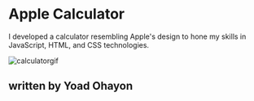 # Apple Calculator

I developed a calculator resembling Apple's design to hone my skills in JavaScript, HTML, and CSS technologies.


![calculatorgif](https://github.com/ohayonyo/AppleCalculator/assets/62948137/be623c04-643f-41f9-afd8-310a74063f04)

## written by Yoad Ohayon
